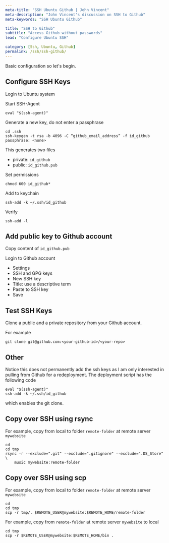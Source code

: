 ```yaml
---
meta-title: "SSH Ubuntu Github | John Vincent"
meta-description: "John Vincent's discussion on SSH to Github"
meta-keywords: "SSH Ubuntu Github"

title: "SSH to Github"
subtitle: "Access Github without passwords"
lead: "Configure Ubuntu SSH"

category: [Ssh, Ubuntu, Github]
permalink: /ssh/ssh-github/
---
```


Basic configuration so let's begin.

<!-- end -->

## Configure SSH Keys

Login to Ubuntu system

Start SSH-Agent

```
eval "$(ssh-agent)"
```

Generate a new key, do not enter a passphrase

```
cd .ssh
ssh-keygen -t rsa -b 4096 -C “github_email_address” -f id_github
passphrase: <none>
```

This generates two files

* private: `id_github`
* public: `id_github.pub`

Set permissions

```
chmod 600 id_github*
```

Add to keychain

```
ssh-add -k ~/.ssh/id_github
```

Verify

```
ssh-add -l
```

## Add public key to Github account

Copy content of `id_github.pub`

Login to Github account

* Settings
* SSH and GPG keys
* New SSH key
* Title: use a descriptive term
* Paste to SSH key
* Save

## Test SSH Keys

Clone a public and a private repository from your Github account.

For example

```
git clone git@github.com:<your-github-id>/<your-repo>
```

## Other

Notice this does not permanently add the ssh keys as I am only interested in pulling from Github for a redeployment. The deployment script has the following code

```
eval "$(ssh-agent)"
ssh-add -k ~/.ssh/id_github
```

which enables the git clone.

## Copy over SSH using rsync

For example, copy from local to folder `remote-folder` at remote server `mywebsite`

```
cd
cd tmp
rsync -r --exclude=".git" --exclude=".gitignore" --exclude=".DS_Store" \
    music mywebsite:remote-folder
```

## Copy over SSH using scp

For example, copy from local to folder `remote-folder` at remote server `mywebsite`

```
cd
cd tmp
scp -r tmp/. $REMOTE_USER@mywebsite:$REMOTE_HOME/remote-folder
```

For example, copy from `remote-folder` at remote server `mywebsite` to local

```
cd tmp
scp -r $REMOTE_USER@mywebsite:$REMOTE_HOME/bin .
```
